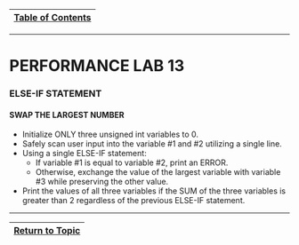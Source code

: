 |[Table of Contents](/00-Table-of-Contents.md)|
|---|

---

# PERFORMANCE LAB 13

### ELSE-IF STATEMENT

#### SWAP THE LARGEST NUMBER
* Initialize ONLY three unsigned int variables to 0.
* Safely scan user input into the variable #1 and #2 utilizing a single line.
* Using a single ELSE-IF statement:
    * If variable #1 is equal to variable #2, print an ERROR.
    * Otherwise, exchange the value of the largest variable with variable #3 while preserving the other value.
* Print the values of all three variables if the SUM of the three variables is greater than 2 regardless of the previous  ELSE-IF statement.

---

|[Return to Topic](/07_Control_flow/02_conditional-statements.md)|
|---|
